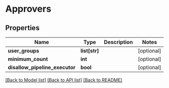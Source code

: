 # Approvers

## Properties
Name | Type | Description | Notes
------------ | ------------- | ------------- | -------------
**user_groups** | **list[str]** |  | [optional] 
**minimum_count** | **int** |  | [optional] 
**disallow_pipeline_executor** | **bool** |  | [optional] 

[[Back to Model list]](../README.md#documentation-for-models) [[Back to API list]](../README.md#documentation-for-api-endpoints) [[Back to README]](../README.md)

